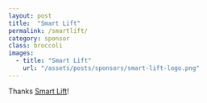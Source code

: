 ```yaml
---
layout: post
title:  "Smart Lift"
permalink: /smartlift/
category: sponsor
class: broccoli
images: 
  - title: "Smart Lift"
    url: "/assets/posts/sponsors/smart-lift-logo.png"
---
```


Thanks [Smart Lift](http://www.smartlift.co.nz)!
